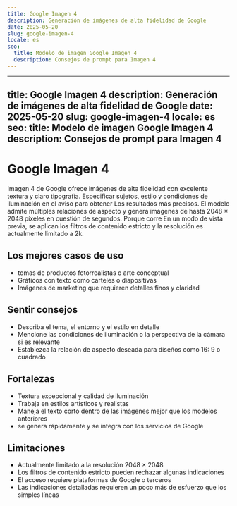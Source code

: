 ```yaml
---
title: Google Imagen 4
description: Generación de imágenes de alta fidelidad de Google
date: 2025-05-20
slug: google-imagen-4
locale: es
seo:
  title: Modelo de imagen Google Imagen 4
  description: Consejos de prompt para Imagen 4
---
```


---
title: Google Imagen 4
description: Generación de imágenes de alta fidelidad de Google
date: 2025-05-20
slug: google-imagen-4
locale: es
seo:
  title: Modelo de imagen Google Imagen 4
  description: Consejos de prompt para Imagen 4
---

# Google Imagen 4

Imagen 4 de Google ofrece imágenes de alta fidelidad con excelente textura y claro
tipografía. Especificar sujetos, estilo y condiciones de iluminación en el aviso para obtener
Los resultados más precisos. El modelo admite múltiples relaciones de aspecto y
genera imágenes de hasta 2048 × 2048 píxeles en cuestión de segundos. Porque corre
En un modo de vista previa, se aplican los filtros de contenido estricto y la resolución es actualmente
limitado a 2k.

## Los mejores casos de uso

- tomas de productos fotorrealistas o arte conceptual
- Gráficos con texto como carteles o diapositivas
- Imágenes de marketing que requieren detalles finos y claridad

## Sentir consejos

- Describa el tema, el entorno y el estilo en detalle
- Mencione las condiciones de iluminación o la perspectiva de la cámara si es relevante
- Establezca la relación de aspecto deseada para diseños como 16: 9 o cuadrado

## Fortalezas

- Textura excepcional y calidad de iluminación
- Trabaja en estilos artísticos y realistas
- Maneja el texto corto dentro de las imágenes mejor que los modelos anteriores
- se genera rápidamente y se integra con los servicios de Google

## Limitaciones

- Actualmente limitado a la resolución 2048 × 2048
- Los filtros de contenido estricto pueden rechazar algunas indicaciones
- El acceso requiere plataformas de Google o terceros
- Las indicaciones detalladas requieren un poco más de esfuerzo que los simples líneas
